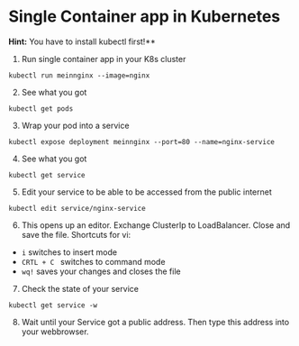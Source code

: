 # Single Container app in Kubernetes

**Hint:** You have to install kubectl first!**

1. Run single container app in your K8s cluster
```
kubectl run meinnginx --image=nginx
```
2. See what you got
```
kubectl get pods
```
3. Wrap your pod into a service 
```
kubectl expose deployment meinnginx --port=80 --name=nginx-service
```
4. See what you got
```
kubectl get service
```
5. Edit your service to be able to be accessed from the public internet
```
kubectl edit service/nginx-service
```
6. This opens up an editor. Exchange ClusterIp to LoadBalancer. Close and save the file.
Shortcuts for vi:
- `i` switches to insert mode
- `CRTL + C ` switches to command mode
- `wq!` saves your changes and closes the file

7. Check the state of your service
```
kubectl get service -w
```
8. Wait until your Service got a public address. Then type this address into your webbrowser.
